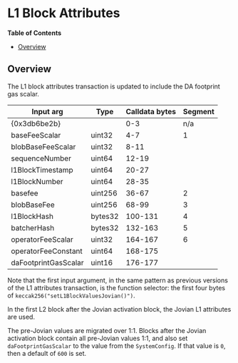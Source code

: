# L1 Block Attributes

<!-- START doctoc generated TOC please keep comment here to allow auto update -->
<!-- DON'T EDIT THIS SECTION, INSTEAD RE-RUN doctoc TO UPDATE -->
**Table of Contents**

- [Overview](#overview)

<!-- END doctoc generated TOC please keep comment here to allow auto update -->

## Overview

The L1 block attributes transaction is updated to include the DA footprint gas scalar.

| Input arg         | Type    | Calldata bytes | Segment |
| ----------------- | ------- | -------------- | ------- |
| {0x3db6be2b}      |         | 0-3            | n/a     |
| baseFeeScalar     | uint32  | 4-7            | 1       |
| blobBaseFeeScalar | uint32  | 8-11           |         |
| sequenceNumber    | uint64  | 12-19          |         |
| l1BlockTimestamp  | uint64  | 20-27          |         |
| l1BlockNumber     | uint64  | 28-35          |         |
| basefee           | uint256 | 36-67          | 2       |
| blobBaseFee       | uint256 | 68-99          | 3       |
| l1BlockHash       | bytes32 | 100-131        | 4       |
| batcherHash       | bytes32 | 132-163        | 5       |
| operatorFeeScalar   | uint32  | 164-167      | 6       |
| operatorFeeConstant | uint64  | 168-175      |         |
| daFootprintGasScalar | uint16  | 176-177     |         |

Note that the first input argument, in the same pattern as previous versions of the L1 attributes transaction,
is the function selector: the first four bytes of `keccak256("setL1BlockValuesJovian()")`.

In the first L2 block after the Jovian activation block, the Jovian L1 attributes are used.

The pre-Jovian values are migrated over 1:1.
Blocks after the Jovian activation block contain all pre-Jovian values 1:1, and also set `daFootprintGasScalar` to the value from the `SystemConfig`. If that value is `0`, then a default of `600` is set. 
